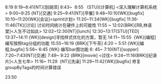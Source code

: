 
8:19
8:19~8:41{NT}[刮胡须]
8:43~  8:55   {STU}[计算机] <深入理解计算机系统>
9:00~9:25 {NT}[交通]
9:25~9:41{NT}[早餐]
9:48~10:10{WK}[bugfix]<WA>
10:10~11:20{WK}[会议]<sprint计划>
11:20~11:34{WK}[bugfix]
11:36-11:46{TK}[讨论] 讨论时间统计在硬件上的可能性
11:55 ~ 12:02{BRK}[RB,林语堂]<人生不过如此>
12:02~12:30{NT}[lunch]
12:30~13:17{STU}[TED]
13:37~14:11 {WK}[design]<WA>寻找样式优化的方案，暂无
14:11~ 15:55  {WK}[编程] <life-time-tracker>编写按照tag分组的功能
15:55~16:19 {BRK}[下午茶]
4:20 ~ 5:51 {WK}[编程,bugfix]<WA>
5:56~ 6:45 {WK}<life-time-tracker> 编写bar图功能
6: 45~ 7:10{NT}[supper]
7:20~7:43{NT}[交通]
7:49~ 9:22 {BRK}[movie] <过往>
9:24~11:16{BRK}[纪录片]<人生七年>
11:16~ 11:29  {NT}[洗澡]
11:29~11:42{WK}[bugfix] <life-time-tracker> 修复groupByTags的时间计算错误

23:50
